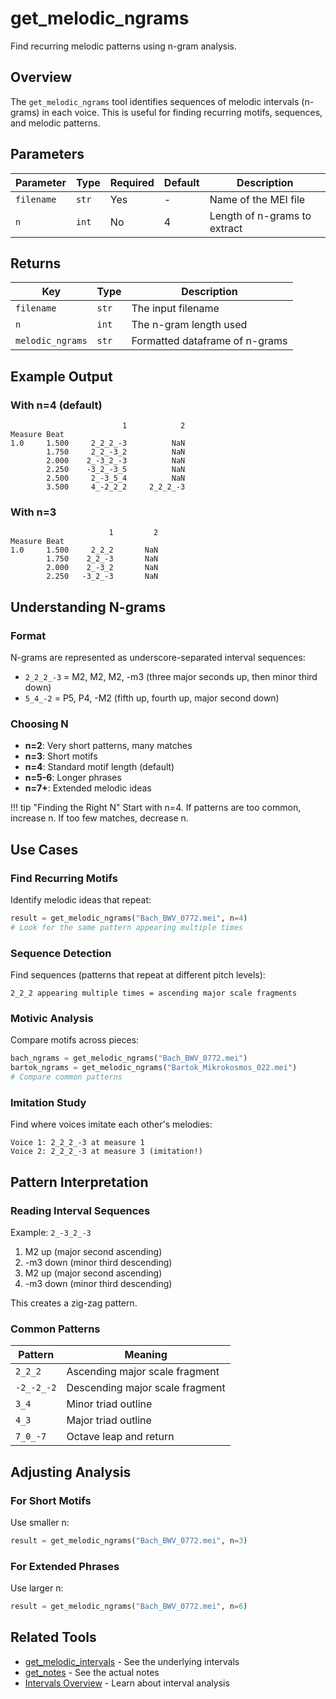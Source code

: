 # get_melodic_ngrams

Find recurring melodic patterns using n-gram analysis.

## Overview

The `get_melodic_ngrams` tool identifies sequences of melodic intervals (n-grams) in each voice. This is useful for finding recurring motifs, sequences, and melodic patterns.

## Parameters

| Parameter | Type | Required | Default | Description |
|-----------|------|----------|---------|-------------|
| `filename` | `str` | Yes | - | Name of the MEI file |
| `n` | `int` | No | 4 | Length of n-grams to extract |

## Returns

| Key | Type | Description |
|-----|------|-------------|
| `filename` | `str` | The input filename |
| `n` | `int` | The n-gram length used |
| `melodic_ngrams` | `str` | Formatted dataframe of n-grams |

## Example Output

### With n=4 (default)

```
                         1            2
Measure Beat
1.0     1.500     2_2_2_-3          NaN
        1.750     2_2_-3_2          NaN
        2.000    2_-3_2_-3          NaN
        2.250    -3_2_-3_5          NaN
        2.500     2_-3_5_4          NaN
        3.500     4_-2_2_2     2_2_2_-3
```

### With n=3

```
                      1         2
Measure Beat
1.0     1.500     2_2_2       NaN
        1.750    2_2_-3       NaN
        2.000    2_-3_2       NaN
        2.250   -3_2_-3       NaN
```

## Understanding N-grams

### Format

N-grams are represented as underscore-separated interval sequences:

- `2_2_2_-3` = M2, M2, M2, -m3 (three major seconds up, then minor third down)
- `5_4_-2` = P5, P4, -M2 (fifth up, fourth up, major second down)

### Choosing N

- **n=2**: Very short patterns, many matches
- **n=3**: Short motifs
- **n=4**: Standard motif length (default)
- **n=5-6**: Longer phrases
- **n=7+**: Extended melodic ideas

!!! tip "Finding the Right N"
    Start with n=4. If patterns are too common, increase n. If too few matches, decrease n.

## Use Cases

### Find Recurring Motifs

Identify melodic ideas that repeat:

```python
result = get_melodic_ngrams("Bach_BWV_0772.mei", n=4)
# Look for the same pattern appearing multiple times
```

### Sequence Detection

Find sequences (patterns that repeat at different pitch levels):

```
2_2_2 appearing multiple times = ascending major scale fragments
```

### Motivic Analysis

Compare motifs across pieces:

```python
bach_ngrams = get_melodic_ngrams("Bach_BWV_0772.mei")
bartok_ngrams = get_melodic_ngrams("Bartok_Mikrokosmos_022.mei")
# Compare common patterns
```

### Imitation Study

Find where voices imitate each other's melodies:

```
Voice 1: 2_2_2_-3 at measure 1
Voice 2: 2_2_2_-3 at measure 3 (imitation!)
```

## Pattern Interpretation

### Reading Interval Sequences

Example: `2_-3_2_-3`

1. M2 up (major second ascending)
2. -m3 down (minor third descending)
3. M2 up (major second ascending)
4. -m3 down (minor third descending)

This creates a zig-zag pattern.

### Common Patterns

| Pattern | Meaning |
|---------|---------|
| `2_2_2` | Ascending major scale fragment |
| `-2_-2_-2` | Descending major scale fragment |
| `3_4` | Minor triad outline |
| `4_3` | Major triad outline |
| `7_0_-7` | Octave leap and return |

## Adjusting Analysis

### For Short Motifs

Use smaller n:

```python
result = get_melodic_ngrams("Bach_BWV_0772.mei", n=3)
```

### For Extended Phrases

Use larger n:

```python
result = get_melodic_ngrams("Bach_BWV_0772.mei", n=6)
```

## Related Tools

- [get_melodic_intervals](melodic.md) - See the underlying intervals
- [get_notes](notes.md) - See the actual notes
- [Intervals Overview](index.md) - Learn about interval analysis
